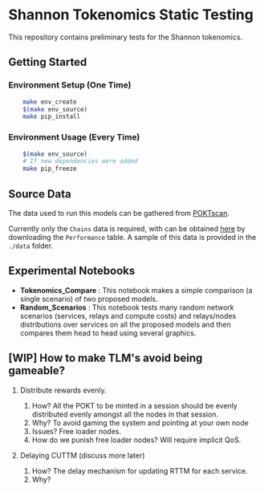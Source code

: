 # Shannon Tokenomics Static Testing

This repository contains preliminary tests for the Shannon tokenomics.

## Getting Started

### Environment Setup (One Time)

```bash
    make env_create
    $(make env_source)
    make pip_install
```

### Environment Usage (Every Time)

```bash
    $(make env_source)
    # If new dependencies were added
    make pip_freeze
```

## Source Data

The data used to run this models can be gathered from [POKTscan](https://poktscan.com/).

Currently only the `Chains` data is required, with can be obtained [here](https://poktscan.com/explore?tab=chains)
by downloading the `Performance` table. A sample of this data is provided in the `./data` folder.

## Experimental Notebooks

- **Tokenomics_Compare** : This notebook makes a simple comparison (a single scenario) of two proposed models.
- **Random_Scenarios** : This notebook tests many random network scenarios (services, relays and compute costs) and relays/nodes distributions over services on all the proposed models and then compares them head to head using several graphics.

## [WIP] How to make TLM's avoid being gameable?

1. Distribute rewards evenly.

   1. How? All the POKT to be minted in a session should be evenly distributed
      evenly amongst all the nodes in that session.
   2. Why? To avoid gaming the system and pointing at your own node
   3. Issues? Free loader nodes.
   4. How do we punish free loader nodes? Will require implicit QoS.

2. Delaying CUTTM (discuss more later)
   1. How? The delay mechanism for updating RTTM for each service.
   2. Why?
